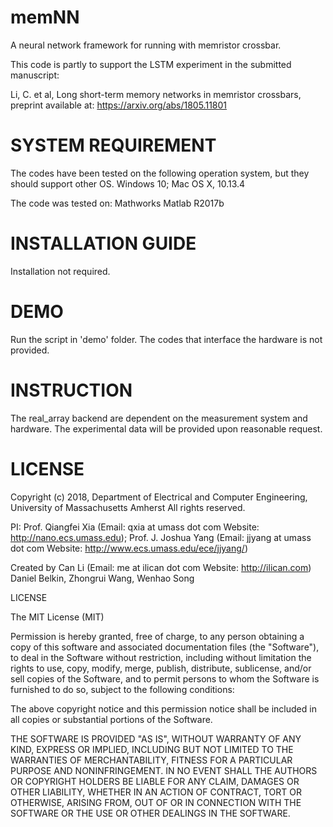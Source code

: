 # memNN
A neural network framework for running with memristor crossbar.

This code is partly to support the LSTM experiment in the submitted manuscript: 

Li, C. et al, Long short-term memory networks in memristor crossbars, preprint available at: https://arxiv.org/abs/1805.11801

# SYSTEM REQUIREMENT
The codes have been tested on the following operation system, but they should support other OS.
Windows 10;
Mac OS X, 10.13.4

The code was tested on:
Mathworks Matlab R2017b


# INSTALLATION GUIDE
Installation not required.

# DEMO
Run the script in 'demo' folder.
The codes that interface the hardware is not provided. 

# INSTRUCTION
The real_array backend are dependent on the measurement system and hardware. 
The experimental data will be provided upon reasonable request.

# LICENSE

Copyright (c) 2018, 
Department of Electrical and Computer Engineering, University of Massachusetts Amherst
All rights reserved.


PI: Prof. Qiangfei Xia (Email: qxia at umass dot com
                        Website: http://nano.ecs.umass.edu); 
    Prof. J. Joshua Yang (Email: jjyang at umass dot com
                        Website: http://www.ecs.umass.edu/ece/jjyang/)
                        
Created by 
    Can Li (Email: me at ilican dot com
            Website: http://ilican.com)
    Daniel Belkin, Zhongrui Wang, Wenhao Song

LICENSE

The MIT License (MIT)

Permission is hereby granted, free of charge, to any person obtaining a copy
of this software and associated documentation files (the "Software"), to deal
in the Software without restriction, including without limitation the rights
to use, copy, modify, merge, publish, distribute, sublicense, and/or sell
copies of the Software, and to permit persons to whom the Software is
furnished to do so, subject to the following conditions:

The above copyright notice and this permission notice shall be included in all
copies or substantial portions of the Software.

THE SOFTWARE IS PROVIDED "AS IS", WITHOUT WARRANTY OF ANY KIND, EXPRESS OR
IMPLIED, INCLUDING BUT NOT LIMITED TO THE WARRANTIES OF MERCHANTABILITY,
FITNESS FOR A PARTICULAR PURPOSE AND NONINFRINGEMENT. IN NO EVENT SHALL THE
AUTHORS OR COPYRIGHT HOLDERS BE LIABLE FOR ANY CLAIM, DAMAGES OR OTHER
LIABILITY, WHETHER IN AN ACTION OF CONTRACT, TORT OR OTHERWISE, ARISING FROM,
OUT OF OR IN CONNECTION WITH THE SOFTWARE OR THE USE OR OTHER DEALINGS IN THE
SOFTWARE.
